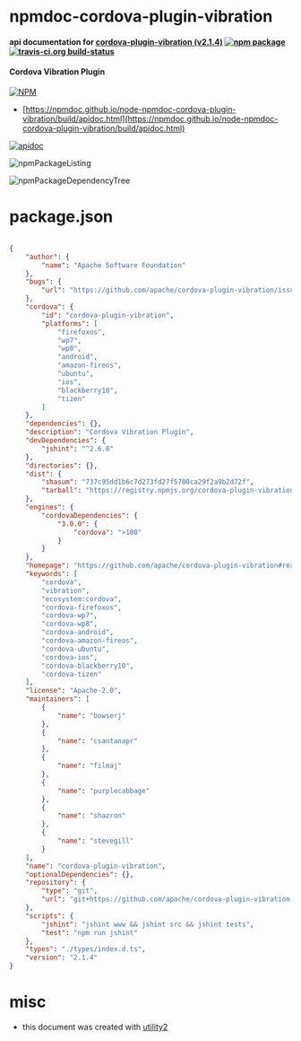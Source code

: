# npmdoc-cordova-plugin-vibration

#### api documentation for  [cordova-plugin-vibration (v2.1.4)](https://github.com/apache/cordova-plugin-vibration#readme)  [![npm package](https://img.shields.io/npm/v/npmdoc-cordova-plugin-vibration.svg?style=flat-square)](https://www.npmjs.org/package/npmdoc-cordova-plugin-vibration) [![travis-ci.org build-status](https://api.travis-ci.org/npmdoc/node-npmdoc-cordova-plugin-vibration.svg)](https://travis-ci.org/npmdoc/node-npmdoc-cordova-plugin-vibration)

#### Cordova Vibration Plugin

[![NPM](https://nodei.co/npm/cordova-plugin-vibration.png?downloads=true&downloadRank=true&stars=true)](https://www.npmjs.com/package/cordova-plugin-vibration)

- [https://npmdoc.github.io/node-npmdoc-cordova-plugin-vibration/build/apidoc.html](https://npmdoc.github.io/node-npmdoc-cordova-plugin-vibration/build/apidoc.html)

[![apidoc](https://npmdoc.github.io/node-npmdoc-cordova-plugin-vibration/build/screenCapture.buildCi.browser.%252Ftmp%252Fbuild%252Fapidoc.html.png)](https://npmdoc.github.io/node-npmdoc-cordova-plugin-vibration/build/apidoc.html)

![npmPackageListing](https://npmdoc.github.io/node-npmdoc-cordova-plugin-vibration/build/screenCapture.npmPackageListing.svg)

![npmPackageDependencyTree](https://npmdoc.github.io/node-npmdoc-cordova-plugin-vibration/build/screenCapture.npmPackageDependencyTree.svg)



# package.json

```json

{
    "author": {
        "name": "Apache Software Foundation"
    },
    "bugs": {
        "url": "https://github.com/apache/cordova-plugin-vibration/issues"
    },
    "cordova": {
        "id": "cordova-plugin-vibration",
        "platforms": [
            "firefoxos",
            "wp7",
            "wp8",
            "android",
            "amazon-fireos",
            "ubuntu",
            "ios",
            "blackberry10",
            "tizen"
        ]
    },
    "dependencies": {},
    "description": "Cordova Vibration Plugin",
    "devDependencies": {
        "jshint": "^2.6.0"
    },
    "directories": {},
    "dist": {
        "shasum": "737c95dd1b6c7d273fd27f5700ca29f2a9b2d72f",
        "tarball": "https://registry.npmjs.org/cordova-plugin-vibration/-/cordova-plugin-vibration-2.1.4.tgz"
    },
    "engines": {
        "cordovaDependencies": {
            "3.0.0": {
                "cordova": ">100"
            }
        }
    },
    "homepage": "https://github.com/apache/cordova-plugin-vibration#readme",
    "keywords": [
        "cordova",
        "vibration",
        "ecosystem:cordova",
        "cordova-firefoxos",
        "cordova-wp7",
        "cordova-wp8",
        "cordova-android",
        "cordova-amazon-fireos",
        "cordova-ubuntu",
        "cordova-ios",
        "cordova-blackberry10",
        "cordova-tizen"
    ],
    "license": "Apache-2.0",
    "maintainers": [
        {
            "name": "bowserj"
        },
        {
            "name": "csantanapr"
        },
        {
            "name": "filmaj"
        },
        {
            "name": "purplecabbage"
        },
        {
            "name": "shazron"
        },
        {
            "name": "stevegill"
        }
    ],
    "name": "cordova-plugin-vibration",
    "optionalDependencies": {},
    "repository": {
        "type": "git",
        "url": "git+https://github.com/apache/cordova-plugin-vibration.git"
    },
    "scripts": {
        "jshint": "jshint www && jshint src && jshint tests",
        "test": "npm run jshint"
    },
    "types": "./types/index.d.ts",
    "version": "2.1.4"
}
```



# misc
- this document was created with [utility2](https://github.com/kaizhu256/node-utility2)
